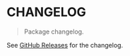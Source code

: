 # CHANGELOG

> Package changelog.

See [GitHub Releases](https://github.com/stdlib-js/os-homedir/releases) for the changelog.
